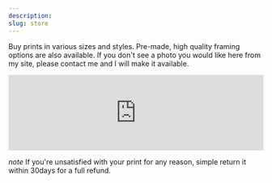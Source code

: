 ```yaml
---
description: 
slug: store
---
```

Buy prints in various sizes and styles. Pre-made, high quality framing options are also available. If you don't see a photo you would like here from my site, please contact me and I will make it available.

<script type='text/javascript' src='https://fineartamerica.com/widgetshoppingcart/widgetscripts.php'></script>
<iframe id='pixelsshoppingcartiframe' src='https://fineartamerica.com/widgetshoppingcart/artwork.html?memberidtype=artistid&memberid=837826&domainid=0&showheader=0&height=600&autoheight=true' style='display: inline-block; width: 100%; height: auto; border: none; overflow: hidden;'></iframe>

_note_ If you're unsatisfied with your print for any reason, simple return it within 30days for a full refund.